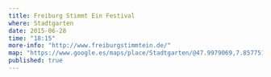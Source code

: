 ```yaml
---
title: Freiburg Stimmt Ein Festival
where: Stadtgarten
date: 2015-06-28
time: "18:15"
more-info: "http://www.freiburgstimmtein.de/"
map: "https://www.google.es/maps/place/Stadtgarten/@47.9979069,7.8577519,18z/data=!3m1!4b1!4m2!3m1!1s0x47911c9086315a43:0x8e2192464752d0ae"
published: true
---
```

